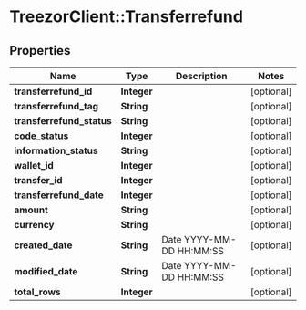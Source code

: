 # TreezorClient::Transferrefund

## Properties
Name | Type | Description | Notes
------------ | ------------- | ------------- | -------------
**transferrefund_id** | **Integer** |  | [optional] 
**transferrefund_tag** | **String** |  | [optional] 
**transferrefund_status** | **String** |  | [optional] 
**code_status** | **Integer** |  | [optional] 
**information_status** | **String** |  | [optional] 
**wallet_id** | **Integer** |  | [optional] 
**transfer_id** | **Integer** |  | [optional] 
**transferrefund_date** | **Integer** |  | [optional] 
**amount** | **String** |  | [optional] 
**currency** | **String** |  | [optional] 
**created_date** | **String** | Date YYYY-MM-DD HH:MM:SS | [optional] 
**modified_date** | **String** | Date YYYY-MM-DD HH:MM:SS | [optional] 
**total_rows** | **Integer** |  | [optional] 


